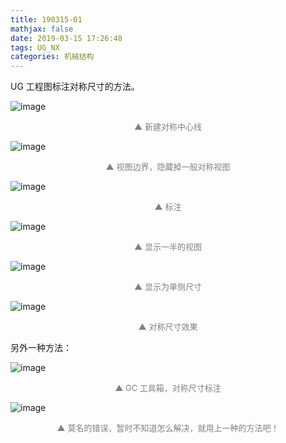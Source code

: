 ```yaml
---
title: 190315-01
mathjax: false
date: 2019-03-15 17:26:48
tags: UG_NX
categories: 机械结构
---
```


UG 工程图标注对称尺寸的方法。

<!--more-->

![image](https://wx1.sinaimg.cn/large/006mcMYXgy1g13m4an4hkj30cl07zjrt.jpg)
<div style="font-size:13px;color:gray;text-align:center">▲ 新建对称中心线</div>

![image](https://wx2.sinaimg.cn/large/006mcMYXgy1g13m5jxzbpj30e10a7gmf.jpg)
<div style="font-size:13px;color:gray;text-align:center">▲ 视图边界，隐藏掉一般对称视图</div>

![image](https://wx1.sinaimg.cn/large/006mcMYXgy1g13m7z1j0lj30ge08g747.jpg)
<div style="font-size:13px;color:gray;text-align:center">▲ 标注</div>

![image](https://wx4.sinaimg.cn/large/006mcMYXgy1g13m6wdwk6j30iw0dbt92.jpg)
<div style="font-size:13px;color:gray;text-align:center">▲ 显示一半的视图</div>

![image](https://ws4.sinaimg.cn/large/006mcMYXgy1g13m97m4vdj30en0h1dgg.jpg)
<div style="font-size:13px;color:gray;text-align:center">▲ 显示为单侧尺寸</div>

![image](https://ws2.sinaimg.cn/large/006mcMYXgy1g13m9tth7aj30dn07zt8l.jpg)
<div style="font-size:13px;color:gray;text-align:center">▲ 对称尺寸效果</div>

另外一种方法：

![image](https://wx1.sinaimg.cn/large/006mcMYXgy1g13masgvt0j309t09wt8y.jpg)
<div style="font-size:13px;color:gray;text-align:center">▲  GC 工具箱，对称尺寸标注</div>

![image](https://wx4.sinaimg.cn/large/006mcMYXgy1g13mbptonmj30j109gdga.jpg)
<div style="font-size:13px;color:gray;text-align:center">▲ 莫名的错误，暂时不知道怎么解决，就用上一种的方法吧！</div>


